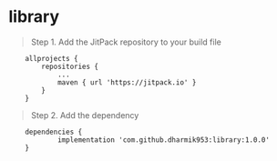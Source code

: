 # library

> Step 1. Add the JitPack repository to your build file

```
	allprojects {
		repositories {
			...
			maven { url 'https://jitpack.io' }
		}
	}
```

>  Step 2. Add the dependency

```
	dependencies {
	        implementation 'com.github.dharmik953:library:1.0.0'
	}

```
